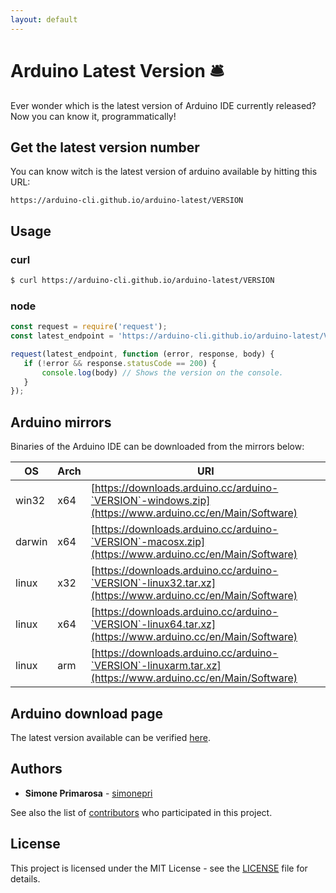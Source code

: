 ```yaml
---
layout: default
---
```


# Arduino Latest Version 🛎 
Ever wonder which is the latest version of Arduino IDE currently released?
<br>Now you can know it, programmatically!

## Get the latest version number
You can know witch is the latest version of arduino available by hitting this URL:
```
https://arduino-cli.github.io/arduino-latest/VERSION
```

## Usage
### curl
```bash
$ curl https://arduino-cli.github.io/arduino-latest/VERSION
```

### node
```javascript
const request = require('request');
const latest_endpoint = 'https://arduino-cli.github.io/arduino-latest/VERSION';

request(latest_endpoint, function (error, response, body) {
   if (!error && response.statusCode == 200) {
       console.log(body) // Shows the version on the console.
   }
});
```

## Arduino mirrors
Binaries of the Arduino IDE can be downloaded from the mirrors below:

OS | Arch | URI
---|------|----
win32 | x64 | [https://downloads.arduino.cc/arduino-`VERSION`-windows.zip](https://www.arduino.cc/en/Main/Software)
darwin | x64 | [https://downloads.arduino.cc/arduino-`VERSION`-macosx.zip](https://www.arduino.cc/en/Main/Software)
linux | x32 | [https://downloads.arduino.cc/arduino-`VERSION`-linux32.tar.xz](https://www.arduino.cc/en/Main/Software)
linux | x64 | [https://downloads.arduino.cc/arduino-`VERSION`-linux64.tar.xz](https://www.arduino.cc/en/Main/Software)
linux | arm | [https://downloads.arduino.cc/arduino-`VERSION`-linuxarm.tar.xz](https://www.arduino.cc/en/Main/Software)


## Arduino download page
The latest version available can be verified [here](https://www.arduino.cc/en/Main/Software).

## Authors
* **Simone Primarosa** - [simonepri](https://github.com/simonepri)

See also the list of [contributors](https://github.com/simonepri/roboprime/contributors) who participated in this project.


## License
This project is licensed under the MIT License - see the [LICENSE](LICENSE) file for details.
